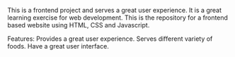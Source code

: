 This is a frontend project and serves a great user experience. It is a great learning exercise for web development.
This is the repository for a frontend based website using HTML, CSS and Javascript.

Features:
Provides a great user experience.
Serves different variety of foods.
Have a great user interface.
